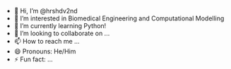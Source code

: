 - 👋 Hi, I’m @hrshdv2nd
- 👀 I’m interested in Biomedical Engineering and Computational Modelling
- 🌱 I’m currently learning Python!
- 💞️ I’m looking to collaborate on ...
- 📫 How to reach me ...
- 😄 Pronouns: He/Him
- ⚡ Fun fact: ...

<!---
hrshdv2nd/hrshdv2nd is a ✨ special ✨ repository because its `README.md` (this file) appears on your GitHub profile.
You can click the Preview link to take a look at your changes.
--->
